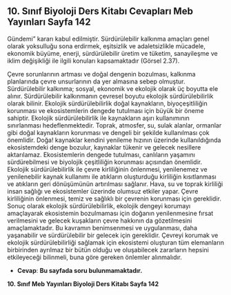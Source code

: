 ## 10. Sınıf Biyoloji Ders Kitabı Cevapları Meb Yayınları Sayfa 142

Gündemi” kararı kabul edilmiştir. Sürdürülebilir kalkınma amaçları genel olarak yoksulluğu sona erdirmek, eşitsizlik ve adaletsizlikle mücadele, ekonomik büyüme, enerji, sürdürülebilir üretim ve tüketim, sanayileşme ve iklim değişikliği ile ilgili konuları kapsamaktadır (Görsel 2.37).

Çevre sorunlarının artması ve doğal dengenin bozulması, kalkınma planlarında çevre unsurlarının da yer almasına sebep olmuştur. Sürdürülebilir kalkınma; sosyal, ekonomik ve ekolojik olarak üç boyutta ele alınır. Sürdürülebilir kalkınmanın çevresel boyutu ekolojik sürdürülebilirlik olarak bilinir. Ekolojik sürdürülebilirlik doğal kaynakların, biyoçeşitliliğin korunması ve ekosistemlerin dengede tutulması için büyük bir öneme sahiptir. Ekolojik sürdürülebilirlik ile kaynakların aşırı kullanımının sınırlanması hedeflenmektedir. Toprak, atmosfer, su, sulak alanlar, ormanlar gibi doğal kaynakların korunması ve dengeli bir şekilde kullanılması çok önemlidir. Doğa! kaynaklar kendini yenileme hızının üzerinde kullanıldığında ekosistemdeki denge bozulur, kaynaklar tükenir ve gelecek nesillere aktarılamaz. Ekosistemlerin dengede tutulması, canlıların yaşamını sürdürebilmesi ve biyolojik çeşitliliğin korunması açısından önemlidir.  
 Ekolojik sürdürülebilirlik ile çevre kirliliğinin önlenmesi, yenilenemez ve yenilenebilir kaynak kullanımı ile atıkların oluşturduğu kirliliğin kısıtlanması ve atıkların geri dönüşümünün artırılması sağlanır. Hava, su ve toprak kirliliği insan sağlığı ve ekosistemler üzerinde olumsuz etkiler yapar. Çevre kirliliğinin önlenmesi, temiz ve sağlıklı bir çevrenin korunması için gereklidir.  
 Sonuç olarak ekolojik sürdürülebilirlik, ekolojik dengeyi korumayı amaçlayarak ekosistemin bozulmaması için doğanın yenilenmesine fırsat verilmesini ve gelecek kuşakların çevre hakkının da gözetilmesini amaçlamaktadır. Bu kavramın benimsenmesi ve uygulanması, daha yaşanabilir ve sürdürülebilir bir gelecek için gereklidir. Çevreyi korumak ve ekolojik sürdürülebilirliği sağlamak için ekosistemi oluşturan tüm elemanların birbirinden ayrılmaz bir bütün olduğu ve oluşabilecek zararların hepsini etkileyeceği bilinmeli, buna göre gereken önlemler alınmalıdır.

* **Cevap**: **Bu sayfada soru bulunmamaktadır.**

**10. Sınıf Meb Yayınları Biyoloji Ders Kitabı Sayfa 142**